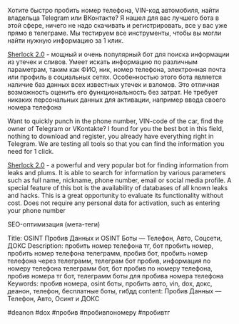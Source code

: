 Хотите быстро пробить номер телефона, VIN-код автомобиля, найти владельца Telegram или ВКонтакте? Я нашел для вас лучшего бота в этой сфере, ничего не надо скачивать и регистрировать, все у вас уже прямо в телеграме. Мы тестируем все инструменты, чтобы вы могли найти нужную информацию за 1 клик.



[Sherlock 2.0](https://t.me/glazvbogav_bot) - мощный и очень популярный бот для поиска информации из утечек и сливов.
Умеет искать информацию по различным параметрам, таким как ФИО, ник, номер
телефона, электронная почта или профиль в социальных сетях. Особенностью этого бота
является наличие баз данных всех известных утечек и взломов. Это отличная возможность
оценить его функциональность без затрат. Не требует никаких персональных данных для
активации, например ввода своего номера телефона  












Want to quickly punch in the phone number, VIN-code of the car, find the owner of Telegram or VKontakte? I found for you the best bot in this field, nothing to download and register, you already have everything right in Telegram. We are testing all tools so that you can find the information you need for 1 click.  



[Sherlock 2.0](https://t.me/glazvbogav_bot) - a powerful and very popular bot for finding information from leaks and plums.
It is able to search for information by various parameters such as full name, nickname,
phone number, email or social media profile. A special feature of this bot
is the availability of databases of all known leaks and hacks. This is a great opportunity
to evaluate its functionality without cost. Does not require any personal data for
activation, such as entering your phone number  


























  



SEO-оптимизация (мета-теги)


Title: OSINT Пробив Данных и OSINT Боты — Телефон, Авто, Соцсети, ДОКС
Description: пробить номер телефона тг, бот пробить номер, пробить номер телефона телеграмм, пробив бот, пробить номер телефона через телеграмм, телеграм бот пробив, информация по номеру телефона телеграмм бот, бот пробив по номеру телефона, пробив номера тг бот, телеграмм боты для пробива номера телефона
Keywords: пробив номера, osint боты, пробить авто, vin, dox, докс, деанон, телефон, бесплатные боты, гибдд
content: Пробив Данных — Телефон, Авто, Осинт и ДОКС

#deanon #dox #пробив #пробивпономеру #пробивтг
